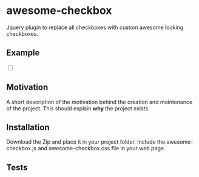 # awesome-checkbox
Jquery plugin to replace all checkboxes with custom awesome looking checkboxes.

## Example

<input type="checkbox" data-color="red" data-label="Options1" class="Option" value="">

<script>

	$('.Option').awesome({  // calls the init method
	  color : 'default'
	});

</script>

## Motivation

A short description of the motivation behind the creation and maintenance of the project. This should explain **why** the project exists.

## Installation

Download the Zip and place it in your project folder. Include the awesome-checkbox.js and awesome-checkbox.css file in your web page.

## Tests

